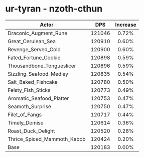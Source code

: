 # ur-tyran - nzoth-cthun
| Actor | DPS | Increase |
|---|:---:|:---:|
|Draconic_Augment_Rune|121046|0.72%|
|Great_Cerulean_Sea|120910|0.60%|
|Revenge_Served_Cold|120900|0.60%|
|Fated_Fortune_Cookie|120898|0.59%|
|Thousandbone_Tongueslicer|120896|0.59%|
|Sizzling_Seafood_Medley|120835|0.54%|
|Salt_Baked_Fishcake|120780|0.50%|
|Feisty_Fish_Sticks|120773|0.49%|
|Aromatic_Seafood_Platter|120753|0.47%|
|Seamoth_Surprise|120750|0.47%|
|Filet_of_Fangs|120717|0.44%|
|Timely_Demise|120614|0.36%|
|Roast_Duck_Delight|120520|0.28%|
|Thrice_Spiced_Mammoth_Kabob|120424|0.20%|
|Base|120183|0.00%|

